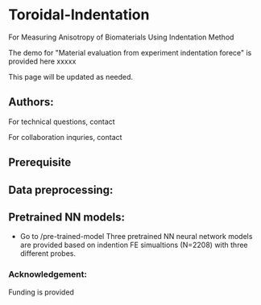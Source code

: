 # Toroidal-Indentation
For Measuring Anisotropy of Biomaterials Using Indentation Method

The demo for "Material evaluation from experiment indentation forece" is provided here xxxxx

This page will be updated as needed. 

## Authors:

For technical questions, contact

For collaboration inquries, contact

## Prerequisite

## Data preprocessing:

## Pretrained NN models:
- Go to /pre-trained-model
Three pretrained NN neural network models are provided based on indention FE simualtions (N=2208) with three different probes.

### Acknowledgement:
Funding is provided

